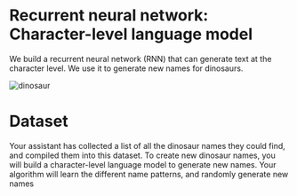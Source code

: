 # Recurrent neural network: Character-level language model

We build a recurrent neural network (RNN) that can generate text at the character level. We use it to generate new names for dinosaurs.


![dinosaur](images/dinp.jpg)

# Dataset
Your assistant has collected a list of all the dinosaur names they could find, and compiled them into this dataset. To create new dinosaur names, you will build a character-level language model to generate new names. Your algorithm will learn the different name patterns, and randomly generate new names
